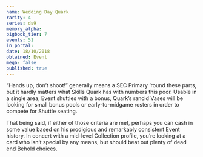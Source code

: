 ```yaml
---
name: Wedding Day Quark
rarity: 4
series: ds9
memory_alpha:
bigbook_tier: 7
events: 51
in_portal:
date: 18/10/2018
obtained: Event
mega: false
published: true
---
```


“Hands up, don’t shoot!” generally means a SEC Primary ‘round these parts, but it hardly matters what Skills Quark has with numbers this poor. Usable in a single area, Event shuttles with a bonus, Quark’s rancid Vases will be looking for small bonus pools or early-to-midgame rosters in order to compete for Shuttle seating.

That being said, if either of those criteria are met, perhaps you can cash in some value based on his prodigious and remarkably consistent Event history. In concert with a mid-level Collection profile, you’re looking at a card who isn’t special by any means, but should beat out plenty of dead end Behold choices.
